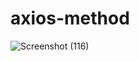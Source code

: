 # axios-method

![Screenshot (116)](https://user-images.githubusercontent.com/74527431/102778294-53913200-43b8-11eb-991a-bbfe658e2f9d.png)
